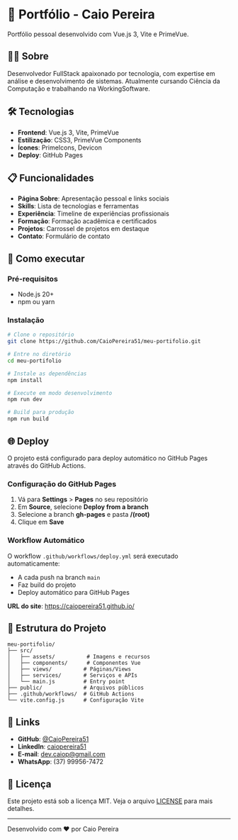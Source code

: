 # 🚀 Portfólio - Caio Pereira

Portfólio pessoal desenvolvido com Vue.js 3, Vite e PrimeVue.

## 👨‍💻 Sobre

Desenvolvedor FullStack apaixonado por tecnologia, com expertise em análise e desenvolvimento de sistemas. Atualmente cursando Ciência da Computação e trabalhando na WorkingSoftware.

## 🛠️ Tecnologias

- **Frontend**: Vue.js 3, Vite, PrimeVue
- **Estilização**: CSS3, PrimeVue Components
- **Ícones**: PrimeIcons, Devicon
- **Deploy**: GitHub Pages

## 📋 Funcionalidades

- **Página Sobre**: Apresentação pessoal e links sociais
- **Skills**: Lista de tecnologias e ferramentas
- **Experiência**: Timeline de experiências profissionais
- **Formação**: Formação acadêmica e certificados
- **Projetos**: Carrossel de projetos em destaque
- **Contato**: Formulário de contato

## 🚀 Como executar

### Pré-requisitos
- Node.js 20+
- npm ou yarn

### Instalação
```bash
# Clone o repositório
git clone https://github.com/CaioPereira51/meu-portifolio.git

# Entre no diretório
cd meu-portifolio

# Instale as dependências
npm install

# Execute em modo desenvolvimento
npm run dev

# Build para produção
npm run build
```

## 🌐 Deploy

O projeto está configurado para deploy automático no GitHub Pages através do GitHub Actions.

### Configuração do GitHub Pages

1. Vá para **Settings** > **Pages** no seu repositório
2. Em **Source**, selecione **Deploy from a branch**
3. Selecione a branch **gh-pages** e pasta **/(root)**
4. Clique em **Save**

### Workflow Automático

O workflow `.github/workflows/deploy.yml` será executado automaticamente:
- A cada push na branch `main`
- Faz build do projeto
- Deploy automático para GitHub Pages

**URL do site**: https://caiopereira51.github.io/

## 📁 Estrutura do Projeto

```
meu-portifolio/
├── src/
│   ├── assets/          # Imagens e recursos
│   ├── components/      # Componentes Vue
│   ├── views/          # Páginas/Views
│   ├── services/       # Serviços e APIs
│   └── main.js         # Entry point
├── public/             # Arquivos públicos
├── .github/workflows/  # GitHub Actions
└── vite.config.js      # Configuração Vite
```

## 🔗 Links

- **GitHub**: [@CaioPereira51](https://github.com/CaioPereira51)
- **LinkedIn**: [caiopereira51](https://www.linkedin.com/in/caiopereira51/)
- **E-mail**: dev.caiop@gmail.com
- **WhatsApp**: (37) 99956-7472

## 📄 Licença

Este projeto está sob a licença MIT. Veja o arquivo [LICENSE](LICENSE) para mais detalhes.

---

Desenvolvido com ❤️ por Caio Pereira
